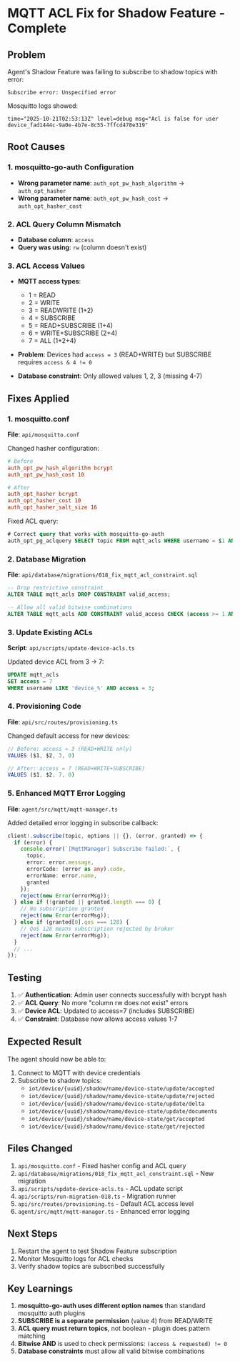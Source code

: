 # MQTT ACL Fix for Shadow Feature - Complete

## Problem
Agent's Shadow Feature was failing to subscribe to shadow topics with error:
```
Subscribe error: Unspecified error
```

Mosquitto logs showed:
```
time="2025-10-21T02:53:13Z" level=debug msg="Acl is false for user device_fad1444c-9a0e-4b7e-8c55-7ffcd478e319"
```

## Root Causes

### 1. mosquitto-go-auth Configuration
- **Wrong parameter name**: `auth_opt_pw_hash_algorithm` → `auth_opt_hasher`
- **Wrong parameter name**: `auth_opt_pw_hash_cost` → `auth_opt_hasher_cost`

### 2. ACL Query Column Mismatch
- **Database column**: `access`
- **Query was using**: `rw` (column doesn't exist)

### 3. ACL Access Values
- **MQTT access types**:
  - 1 = READ
  - 2 = WRITE  
  - 3 = READWRITE (1+2)
  - 4 = SUBSCRIBE
  - 5 = READ+SUBSCRIBE (1+4)
  - 6 = WRITE+SUBSCRIBE (2+4)
  - 7 = ALL (1+2+4)

- **Problem**: Devices had `access = 3` (READ+WRITE) but SUBSCRIBE requires `access & 4 != 0`
- **Database constraint**: Only allowed values 1, 2, 3 (missing 4-7)

## Fixes Applied

### 1. mosquitto.conf
**File**: `api/mosquitto.conf`

Changed hasher configuration:
```conf
# Before
auth_opt_pw_hash_algorithm bcrypt
auth_opt_pw_hash_cost 10

# After
auth_opt_hasher bcrypt
auth_opt_hasher_cost 10
auth_opt_hasher_salt_size 16
```

Fixed ACL query:
```sql
# Correct query that works with mosquitto-go-auth
auth_opt_pg_aclquery SELECT topic FROM mqtt_acls WHERE username = $1 AND (access & $2) != 0
```

### 2. Database Migration
**File**: `api/database/migrations/018_fix_mqtt_acl_constraint.sql`

```sql
-- Drop restrictive constraint
ALTER TABLE mqtt_acls DROP CONSTRAINT valid_access;

-- Allow all valid bitwise combinations
ALTER TABLE mqtt_acls ADD CONSTRAINT valid_access CHECK (access >= 1 AND access <= 7);
```

### 3. Update Existing ACLs
**Script**: `api/scripts/update-device-acls.ts`

Updated device ACL from 3 → 7:
```sql
UPDATE mqtt_acls 
SET access = 7 
WHERE username LIKE 'device_%' AND access = 3;
```

### 4. Provisioning Code
**File**: `api/src/routes/provisioning.ts`

Changed default access for new devices:
```typescript
// Before: access = 3 (READ+WRITE only)
VALUES ($1, $2, 3, 0)

// After: access = 7 (READ+WRITE+SUBSCRIBE)
VALUES ($1, $2, 7, 0)
```

### 5. Enhanced MQTT Error Logging
**File**: `agent/src/mqtt/mqtt-manager.ts`

Added detailed error logging in subscribe callback:
```typescript
client!.subscribe(topic, options || {}, (error, granted) => {
  if (error) {
    console.error(`[MqttManager] Subscribe failed:`, {
      topic,
      error: error.message,
      errorCode: (error as any).code,
      errorName: error.name,
      granted
    });
    reject(new Error(errorMsg));
  } else if (!granted || granted.length === 0) {
    // No subscription granted
    reject(new Error(errorMsg));
  } else if (granted[0].qos === 128) {
    // QoS 128 means subscription rejected by broker
    reject(new Error(errorMsg));
  }
  // ...
});
```

## Testing

1. ✅ **Authentication**: Admin user connects successfully with bcrypt hash
2. ✅ **ACL Query**: No more "column rw does not exist" errors
3. ✅ **Device ACL**: Updated to access=7 (includes SUBSCRIBE)
4. ✅ **Constraint**: Database now allows access values 1-7

## Expected Result

The agent should now be able to:
1. Connect to MQTT with device credentials
2. Subscribe to shadow topics:
   - `iot/device/{uuid}/shadow/name/device-state/update/accepted`
   - `iot/device/{uuid}/shadow/name/device-state/update/rejected`
   - `iot/device/{uuid}/shadow/name/device-state/update/delta`
   - `iot/device/{uuid}/shadow/name/device-state/update/documents`
   - `iot/device/{uuid}/shadow/name/device-state/get/accepted`
   - `iot/device/{uuid}/shadow/name/device-state/get/rejected`

## Files Changed

1. `api/mosquitto.conf` - Fixed hasher config and ACL query
2. `api/database/migrations/018_fix_mqtt_acl_constraint.sql` - New migration
3. `api/scripts/update-device-acls.ts` - ACL update script
4. `api/scripts/run-migration-018.ts` - Migration runner
5. `api/src/routes/provisioning.ts` - Default ACL access level
6. `agent/src/mqtt/mqtt-manager.ts` - Enhanced error logging

## Next Steps

1. Restart the agent to test Shadow Feature subscription
2. Monitor Mosquitto logs for ACL checks
3. Verify shadow topics are subscribed successfully

## Key Learnings

1. **mosquitto-go-auth uses different option names** than standard mosquitto auth plugins
2. **SUBSCRIBE is a separate permission** (value 4) from READ/WRITE
3. **ACL query must return topics**, not boolean - plugin does pattern matching
4. **Bitwise AND** is used to check permissions: `(access & requested) != 0`
5. **Database constraints** must allow all valid bitwise combinations
